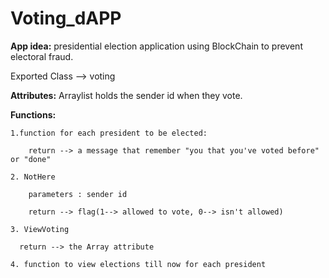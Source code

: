 # Voting_dAPP

**App idea:** presidential election application using BlockChain to prevent electoral fraud.

Exported Class --> voting 

**Attributes:**
    Arraylist holds the sender id when they vote.

**Functions:**
  
    1.function for each president to be elected:

        return --> a message that remember "you that you've voted before" or "done"
  
    2. NotHere

        parameters : sender id

        return --> flag(1--> allowed to vote, 0--> isn't allowed)

    3. ViewVoting

      return --> the Array attribute
  
    4. function to view elections till now for each president 
